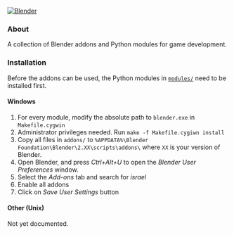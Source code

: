 [![Blender](https://raw.githubusercontent.com/ijacquez/blender_tools/master/.images/blender-socket.png)](https://www.blender.org/)

### About

A collection of Blender addons and Python modules for game development.

### Installation

Before the addons can be used, the Python modules in [`modules/`](https://github.com/ijacquez/blender_tools/tree/master/modules) need to be installed first.

#### Windows
 1. For every module, modify the absolute path to `blender.exe` in `Makefile.cygwin`
 2. Administrator privileges needed. Run `make -f Makefile.cygiwn install`
 3. Copy all files in `addons/` to `%APPDATA%\Blender Foundation\Blender\2.XX\scripts\addons\` where `XX` is your version of Blender.
 4. Open Blender, and press *Ctrl+Alt+U* to open the _Blender User Preferences_ window.
 5. Select the _Add-ons_ tab and search for _israel_
 6. Enable all addons
 7. Click on _Save User Settings_ button

#### Other (Unix)
Not yet documented.
